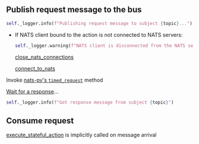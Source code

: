 ## Publish request message to the bus

```python
self._logger.info(f"Publishing request message to subject {topic}...")
```

* If NATS client bound to the action is not connected to NATS servers:
  ```python
  self._logger.warning(f"NATS client is disconnected from the NATS server. Resetting connection...")
  ```

  [close_nats_connections](close_nats_connections.md)

  [connect_to_nats](connect_to_nats.md)

Invoke [nats-py's `timed_request`](https://github.com/nats-io/nats.py/blob/main/nats/aio/client.py) method

[Wait for a response](#consume-request)...

```python
self._logger.info(f"Got response message from subject {topic}")
```

## Consume request

[execute_stateful_action](../../eventbus/action/execute_stateful_action.md) is implicitly called on message arrival